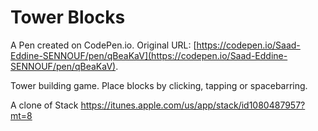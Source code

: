 # Tower Blocks

A Pen created on CodePen.io. Original URL: [https://codepen.io/Saad-Eddine-SENNOUF/pen/qBeaKaV](https://codepen.io/Saad-Eddine-SENNOUF/pen/qBeaKaV).

Tower building game. Place blocks by clicking, tapping or spacebarring. 

A clone of Stack https://itunes.apple.com/us/app/stack/id1080487957?mt=8